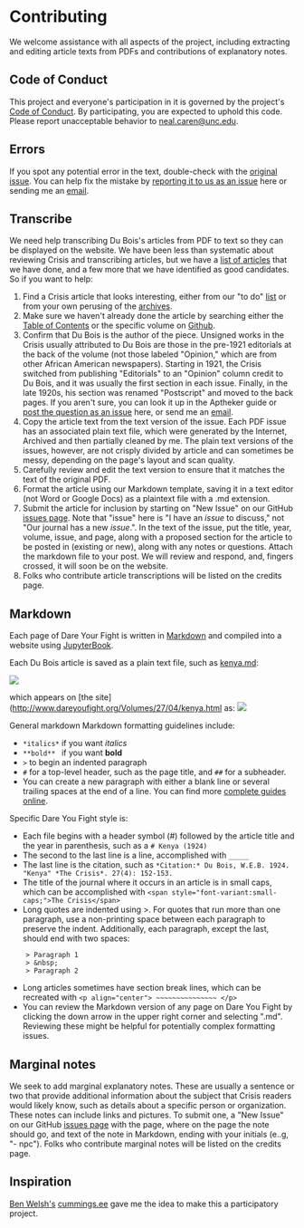 # Contributing

We welcome assistance with all aspects of the project, including extracting and editing article texts from PDFs and contributions of explanatory notes.

## Code of Conduct

This project and everyone's participation in it is governed by the project's [Code of Conduct](code_of_conduct.md). By participating, you are expected to uphold this code. Please report unacceptable behavior to [neal.caren@unc.edu](mailto:neal.caren@unc.edu).

## Errors
If you spot any potential error in the text, double-check with the [original issue](https://drive.google.com/drive/folders/116HKri7avjuFeg7kJgZ0X99P9KS5ZIP0?usp=sharing). You can help fix the mistake by [reporting it to us as an issue](https://github.com/nealcaren/fightordie/issues) here or sending me an [email](mailto:neal.caren@unc.edu).

## Transcribe
We need help transcribing Du Bois's articles from PDF to text so they can be displayed on the website. We have been less than systematic about reviewing Crisis and transcribing articles, but we have a [list of articles](https://docs.google.com/spreadsheets/d/1P0vQs2tMEBEt0UI2fVt65cHIOo8bYYARmF31GqswGac/edit?usp=sharing) that we have done, and a few more that we have identified as good candidates. So if you want to help:

1. Find a Crisis article that looks interesting, either from our "to do" [list](https://docs.google.com/spreadsheets/d/1P0vQs2tMEBEt0UI2fVt65cHIOo8bYYARmF31GqswGac/edit?usp=sharing) or from your own perusing of the [archives](https://drive.google.com/drive/folders/116HKri7avjuFeg7kJgZ0X99P9KS5ZIP0?usp=sharing).
2. Make sure we haven't already done the article by searching either the [Table of Contents](http://www.dareyoufight.org) or the specific volume on [Github](https://github.com/nealcaren/fightordie/tree/main/Volumes).
3. Confirm that Du Bois is the author of the piece. Unsigned works in the Crisis usually attributed to Du Bois are those in the pre-1921 editorials at the back of the volume (not those labeled "Opinion," which are from other African American newspapers). Starting in 1921, the Crisis switched from publishing "Editorials" to an "Opinion" column credit to Du Bois, and it was usually the first section in each issue. Finally, in the late 1920s, his section was renamed "Postscript" and moved to the back pages. If you aren't sure, you can look it up in the Aptheker guide or [post the question as an issue](https://github.com/nealcaren/fightordie/issues) here, or send me an [email](mailto:neal.caren@unc.edu).
4. Copy the article text from the text version of the issue. Each PDF issue has an associated plain text file, which were generated by the Internet, Archived and then partially cleaned by me. The plain text versions of the issues, however, are not crisply divided by article and can sometimes be messy, depending on the page's layout and scan quality.
5. Carefully review and edit the text version to ensure that it matches the text of the original PDF.
6. Format the article using our Markdown template, saving it in a text editor (not Word or Google Docs) as a plaintext file with a .md extension.
7. Submit the article for inclusion by starting on "New Issue" on our GitHub [issues page](https://github.com/nealcaren/fightordie/issues). Note that "issue" here is "I have an *issue* to discuss," not "Our journal has a new *issue*.". In the text of the issue, put the title, year, volume, issue, and page, along with a proposed section for the article to be posted in (existing or new), along with any notes or questions. Attach the markdown file to your post. We will review and respond, and, fingers crossed, it will soon be on the website.
8. Folks who contribute article transcriptions will be listed on the credits page.

## Markdown
Each page of Dare Your Fight is written in [Markdown](https://daringfireball.net/projects/markdown/) and compiled into a website using [JupyterBook](https://jupyterbook.org/en/stable/intro.html).

Each Du Bois article is saved as a plain text file, such as [kenya.md](https://raw.githubusercontent.com/nealcaren/fightordie/main/Volumes/27/04/kenya.md):

![](https://www.dropbox.com/s/bly9i6kxuzaspsv/samplemd.png?raw=1)


which appears on [the site](http://www.dareyoufight.org/Volumes/27/04/kenya.html as:
![](https://www.dropbox.com/s/i4ndddvdo1le6jx/samplehtml.png?dl=1)

General markdown Markdown formatting guidelines include:
*  `*italics*`  if you want *italics*  
*  `**bold** ` if you want **bold**
* `>` to begin an indented paragraph
* `#` for a top-level header, such as the page title, and `##` for a subheader.
* You can create a new paragraph with either a blank line or several trailing spaces at the end of a line.
You can find more [complete guides online](https://www.markdownguide.org/cheat-sheet/).

Specific Dare You Fight style is:
* Each file begins with a header symbol (\#) followed by the article title and the year in parenthesis, such as a `# Kenya (1924)`
* The second to the last line is a line, accomplished with `_____`
* The last line is the citation, such as `*Citation:* Du Bois, W.E.B. 1924. "Kenya" *The Crisis*. 27(4): 152-153.`
* The title of the journal where it occurs in an article is in small caps, which can be accomplished with `<span style="font-variant:small-caps;">The Crisis</span>`
* Long quotes are indented using \>. For quotes that run more than one paragraph, use a non-printing space between each paragraph to preserve the indent. Additionally, each paragraph, except the last, should end with two spaces:
```
    > Paragraph 1  
    > &nbsp;  
    > Paragraph 2
```
* Long articles sometimes have section break lines, which can be recreated with `<p align="center"> ~~~~~~~~~~~~~~~ </p>`
* You can review the Markdown version of any page on Dare You Fight by clicking the down arrow in the upper right corner and selecting ".md". Reviewing these might be helpful for potentially complex formatting issues.

## Marginal notes
We seek to add marginal explanatory notes. These are usually a sentence or two that provide additional information about the subject that Crisis readers would likely know, such as details about a specific person or organization. These notes can include links and pictures. To submit one, a "New Issue" on our GitHub [issues page](https://github.com/nealcaren/fightordie/issues) with the page, where on the page the note should go, and text of the note in Markdown, ending with your initials (e..g, "- npc"). Folks who contribute marginal notes will be listed on the credits page.




## Inspiration
[Ben Welsh's](https://palewi.re/who-is-ben-welsh/) [cummings.ee](https://cummings.ee/) gave me the idea to make this a participatory project.
